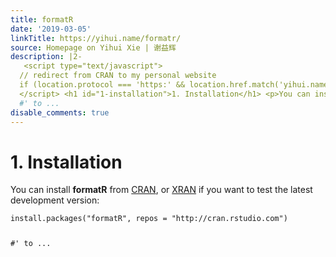 ```yaml
---
title: formatR
date: '2019-03-05'
linkTitle: https://yihui.name/formatr/
source: Homepage on Yihui Xie | 谢益辉
description: |2-
   <script type="text/javascript">
  // redirect from CRAN to my personal website
  if (location.protocol === 'https:' && location.href.match('yihui.name') === null) location.href = 'https://yihui.name/formatR';
  </script> <h1 id="1-installation">1. Installation</h1> <p>You can install <strong>formatR</strong> from <a href="https://cran.r-project.org/package=formatR">CRAN</a>, or <a href="https://xran.yihui.name">XRAN</a> if you want to test the latest development version:</p> <pre><code class="language-r">install.packages(&quot;formatR&quot;, repos = &quot;http://cran.rstudio.com&quot;)
  #' to ...
disable_comments: true
---
```

 <script type="text/javascript">
// redirect from CRAN to my personal website
if (location.protocol === 'https:' && location.href.match('yihui.name') === null) location.href = 'https://yihui.name/formatR';
</script> <h1 id="1-installation">1. Installation</h1> <p>You can install <strong>formatR</strong> from <a href="https://cran.r-project.org/package=formatR">CRAN</a>, or <a href="https://xran.yihui.name">XRAN</a> if you want to test the latest development version:</p> <pre><code class="language-r">install.packages(&quot;formatR&quot;, repos = &quot;http://cran.rstudio.com&quot;)
#' to ...